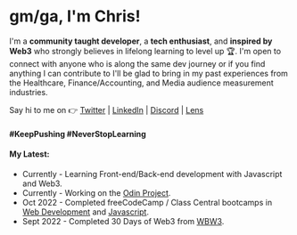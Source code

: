 # gm/ga, I'm Chris!

I'm a **community taught developer**, a **tech enthusiast**, and **inspired by Web3** who strongly believes in lifelong learning to level up 🏆.  I'm open to connect with anyone who is along the same dev journey or if you find anything I can contribute to I'll be glad to bring in my past experiences from the Healthcare, Finance/Accounting, and Media audience measurement industries. 

Say hi to me on 👉 [Twitter](https://twitter.com/const_salvador) | [LinkedIn](https://linkedin.com/in/csalvador58) | [Discord](discordapp.com/users/569060434108350465) | [Lens](https://www.lensfrens.xyz/csalvador.lens)


#### #KeepPushing #NeverStopLearning

#### My Latest:

<!-- BLOG-POST-LIST:START -->
- Currently - Learning Front-end/Back-end development with Javascript and Web3.
- Currently - Working on the [Odin Project](https://www.theodinproject.com/).
- Oct 2022 - Completed freeCodeCamp / Class Central bootcamps in [Web Development](https://freecodecamp.org/certification/csalvador58/responsive-web-design) and [Javascript](https://freecodecamp.org/certification/csalvador58/javascript-algorithms-and-data-structures).
- Sept 2022 - Completed 30 Days of Web3 from [WBW3](https://www.30daysofweb3.xyz/).
<!-- BLOG-POST-LIST:END -->
